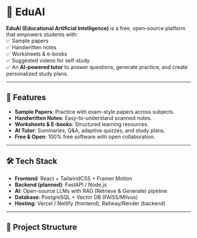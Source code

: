 # 📘 EduAI

**EduAI (Educational Artificial Intelligence)** is a free, open-source platform that empowers students with:  
✅ Sample papers  
✅ Handwritten notes  
✅ Worksheets & e-books  
✅ Suggested videos for self-study  
✅ An **AI-powered tutor** to answer questions, generate practice, and create personalized study plans.

---

## 🚀 Features
- **Sample Papers**: Practice with exam-style papers across subjects.  
- **Handwritten Notes**: Easy-to-understand scanned notes.  
- **Worksheets & E-books**: Structured learning resources.  
- **AI Tutor**: Summaries, Q&A, adaptive quizzes, and study plans.  
- **Free & Open**: 100% free software with open collaboration.  

---

## 🛠️ Tech Stack
- **Frontend**: React + TailwindCSS + Framer Motion  
- **Backend (planned)**: FastAPI / Node.js  
- **AI**: Open-source LLMs with RAG (Retrieve & Generate) pipeline  
- **Database**: PostgreSQL + Vector DB (FAISS/Milvus)  
- **Hosting**: Vercel / Netlify (frontend), Railway/Render (backend)  

---

## 📂 Project Structure
